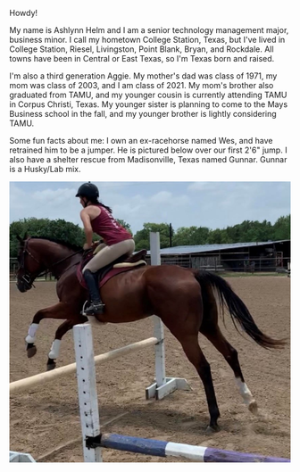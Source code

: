 <p>
Howdy!
</p>
<p>
My name is Ashlynn Helm and I am a senior technology management major, business minor. I call my hometown College Station, Texas, but I've lived in College Station, Riesel, Livingston, Point Blank, Bryan, and Rockdale. All towns have been in Central or East Texas, so I'm Texas born and raised.
</p>
<p>
I'm also a third generation Aggie. My mother's dad was class of 1971, my mom was class of 2003, and I am class of 2021. My mom's brother also graduated from TAMU, and my younger cousin is currently attending TAMU in Corpus Christi, Texas. My younger sister is planning to come to the Mays Business school in the fall, and my younger brother is lightly considering TAMU.
</p>
<p>
Some fun facts about me: I own an ex-racehorse named Wes, and have retrained him to be a jumper. He is pictured below over our first 2'6" jump. I also have a shelter rescue from Madisonville, Texas named Gunnar. Gunnar is a Husky/Lab mix.
</p>
<p>
<img src="https://github.com/ashlynnhelm/team5_project2.2/blob/2.5-stable/wes_jump.jpg" alt="jump" style=width="50%" ;height="50%">
  </p>
